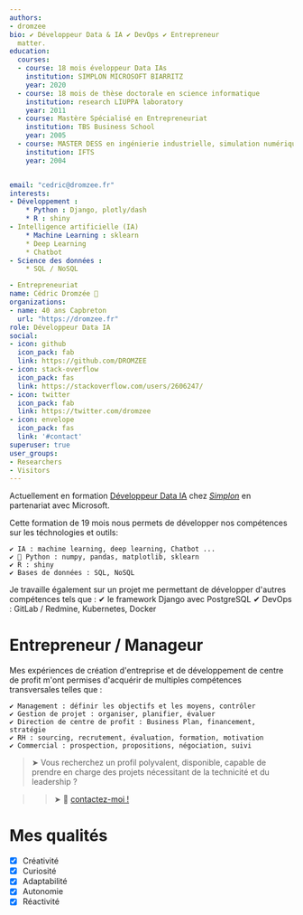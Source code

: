 ```yaml
---
authors:
- dromzee
bio: ✔ Développeur Data & IA ✔ DevOps ✔ Entrepreneur 
  matter.
education:
  courses:
  - course: 18 mois éveloppeur Data IAs
    institution: SIMPLON MICROSOFT BIARRITZ
    year: 2020
  - course: 18 mois de thèse doctorale en science informatique
    institution: research LIUPPA laboratory
    year: 2011
  - course: Mastère Spécialisé en Entrepreneuriat
    institution: TBS Business School
    year: 2005
  - course: MASTER DESS en ingénierie industrielle, simulation numérique
    institution: IFTS
    year: 2004


email: "cedric@dromzee.fr"
interests:
- Développement :
    * Python : Django, plotly/dash
    * R : shiny
- Intelligence artificielle (IA)
    * Machine Learning : sklearn
    * Deep Learning
    * Chatbot
- Science des données :
    * SQL / NoSQL

- Entrepreneuriat
name: Cédric Dromzée 🚀
organizations:
- name: 40 ans Capbreton
  url: "https://dromzee.fr"
role: Développeur Data IA
social:
- icon: github
  icon_pack: fab
  link: https://github.com/DROMZEE
- icon: stack-overflow
  icon_pack: fas
  link: https://stackoverflow.com/users/2606247/
- icon: twitter
  icon_pack: fab
  link: https://twitter.com/dromzee
- icon: envelope
  icon_pack: fas
  link: '#contact'
superuser: true
user_groups:
- Researchers
- Visitors
---
```


Actuellement en formation [Développeur Data IA](https://simplon.co/ecoleia/) chez *[Simplon](https://simplon.co/ecoleia/)* en partenariat avec Microsoft. 

Cette formation de 19 mois nous permets de développer nos compétences sur les téchnologies et outils:

    ✔ IA : machine learning, deep learning, Chatbot ...
    ✔ 🐍 Python : numpy, pandas, matplotlib, sklearn
    ✔ R : shiny
    ✔ Bases de données : SQL, NoSQL

Je travaille également sur un projet me permettant de développer d'autres compétences tels que :
    ✔ le framework Django avec PostgreSQL 
    ✔ DevOps : GitLab / Redmine, Kubernetes, Docker

# Entrepreneur / Manageur

Mes expériences de création d'entreprise et de développement de centre de profit m'ont permises d'acquérir de multiples compétences transversales telles que :

    ✔ Management : définir les objectifs et les moyens, contrôler
    ✔ Gestion de projet : organiser, planifier, évaluer
    ✔ Direction de centre de profit : Business Plan, financement, stratégie
    ✔ RH : sourcing, recrutement, évaluation, formation, motivation
    ✔ Commercial : prospection, propositions, négociation, suivi

> ➤ Vous recherchez un profil polyvalent, disponible, capable de prendre en charge des projets nécessitant de la technicité et du leadership ?

>> ➤ 🎯 [contactez-moi !](#contact)


# Mes qualités

- [x] Créativité
- [x] Curiosité
- [x] Adaptabilité
- [x] Autonomie
- [x] Réactivité
